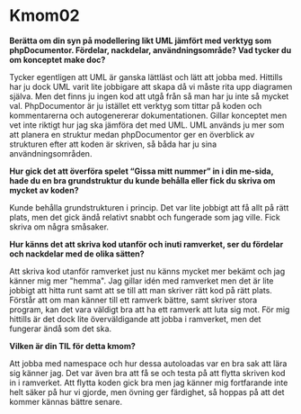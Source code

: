---
---
Kmom02
=========================


__Berätta om din syn på modellering likt UML jämfört med verktyg som phpDocumentor. Fördelar, nackdelar, användningsområde? Vad tycker du om konceptet make doc?__

Tycker egentligen att UML är ganska lättläst och lätt att jobba med. Hittills har ju dock UML varit lite jobbigare att skapa då vi måste rita upp diagramen själva. Men det finns ju ingen kod att utgå från så man har ju inte så mycket val. PhpDocumentor är ju istället ett verktyg som tittar på koden och kommentarerna och autogenererar dokumentationen. Gillar konceptet men vet inte riktigt hur jag ska jämföra det med UML. UML används ju mer som att planera en struktur medan phpDocumentor ger en överblick av strukturen efter att koden är skriven, så båda har ju sina användningsområden.

__Hur gick det att överföra spelet “Gissa mitt nummer” in i din me-sida, hade du en bra grundstruktur du kunde behålla eller fick du skriva om mycket av koden?__

Kunde behålla grundstrukturen i princip. Det var lite jobbigt att få allt på rätt plats, men det gick ändå relativt snabbt och fungerade som jag ville. Fick skriva om några småsaker.

__Hur känns det att skriva kod utanför och inuti ramverket, ser du fördelar och nackdelar med de olika sätten?__

Att skriva kod utanför ramverket just nu känns mycket mer bekämt och jag känner mig mer "hemma". Jag gillar idén med ramverket men det är lite jobbigt att hitta runt samt att se till att man skriver rätt kod på rätt plats. Förstår att om man känner till ett ramverk bättre, samt skriver stora program, kan det vara väldigt bra att ha ett ramverk att luta sig mot. För mig hittills är det dock lite överväldigande att jobba i ramverket, men det fungerar ändå som det ska.

__Vilken är din TIL för detta kmom?__

Att jobba med namespace och hur dessa autoloadas var en bra sak att lära sig känner jag. Det var även bra att få se och testa på att flytta skriven kod in i ramverket. Att flytta koden gick bra men jag känner mig fortfarande inte helt säker på hur vi gjorde, men övning ger färdighet, så hoppas på att det kommer kännas bättre senare.
